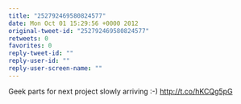 ```yaml
---
title: "252792469580824577"
date: Mon Oct 01 15:29:56 +0000 2012
original-tweet-id: "252792469580824577"
retweets: 0
favorites: 0
reply-tweet-id: ""
reply-user-id: ""
reply-user-screen-name: ""
---
```

Geek parts for next project slowly arriving :-) http://t.co/hKCQg5pG
